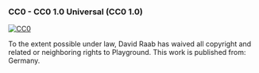 ### CC0 - CC0 1.0 Universal (CC0 1.0)

[![CC0](https://licensebuttons.net/p/zero/1.0/88x31.png)](http://creativecommons.org/publicdomain/zero/1.0/)

To the extent possible under law, David Raab has waived all copyright and
related or neighboring rights to Playground. This work is published from: Germany.
